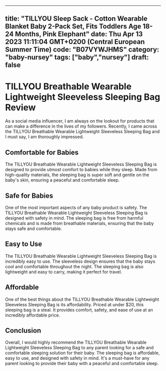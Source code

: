 
---
title: "TILLYOU Sleep Sack - Cotton Wearable Blanket Baby 2-Pack Set, Fits Toddlers Age 18-24 Months, Pink Elephant" 
date: Thu Apr 13 2023 11:11:04 GMT+0200 (Central European Summer Time)
code: "B07VYWJHMS"
category: "baby-nursey"
tags: ["baby","nursey"] 
draft: false
---
    
# TILLYOU Breathable Wearable Lightweight Sleeveless Sleeping Bag Review

As a social media influencer, I am always on the lookout for products that can make a difference in the lives of my followers. Recently, I came across the TILLYOU Breathable Wearable Lightweight Sleeveless Sleeping Bag and I must say, I am thoroughly impressed.

## Comfortable for Babies

The TILLYOU Breathable Wearable Lightweight Sleeveless Sleeping Bag is designed to provide utmost comfort to babies while they sleep. Made from high-quality materials, the sleeping bag is super soft and gentle on the baby's skin, ensuring a peaceful and comfortable sleep.

## Safe for Babies

One of the most important aspects of any baby product is safety. The TILLYOU Breathable Wearable Lightweight Sleeveless Sleeping Bag is designed with safety in mind. The sleeping bag is free from harmful chemicals and is made from breathable materials, ensuring that the baby stays safe and comfortable.

## Easy to Use

The TILLYOU Breathable Wearable Lightweight Sleeveless Sleeping Bag is incredibly easy to use. The sleeveless design ensures that the baby stays cool and comfortable throughout the night. The sleeping bag is also lightweight and easy to carry, making it perfect for travel.

## Affordable

One of the best things about the TILLYOU Breathable Wearable Lightweight Sleeveless Sleeping Bag is its affordability. Priced at under $20, this sleeping bag is a steal. It provides comfort, safety, and ease of use at an incredibly affordable price.

## Conclusion

Overall, I would highly recommend the TILLYOU Breathable Wearable Lightweight Sleeveless Sleeping Bag to any parent looking for a safe and comfortable sleeping solution for their baby. The sleeping bag is affordable, easy to use, and designed with safety in mind. It's a must-have for any parent looking to provide their baby with a peaceful and comfortable sleep.